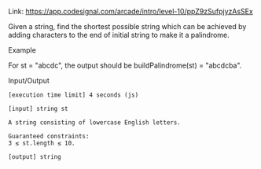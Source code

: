 Link: https://app.codesignal.com/arcade/intro/level-10/ppZ9zSufpjyzAsSEx

Given a string, find the shortest possible string which can be achieved by adding characters to the end of initial string to make it a palindrome.

Example

For st = "abcdc", the output should be
buildPalindrome(st) = "abcdcba".

Input/Output

    [execution time limit] 4 seconds (js)

    [input] string st

    A string consisting of lowercase English letters.

    Guaranteed constraints:
    3 ≤ st.length ≤ 10.

    [output] string
